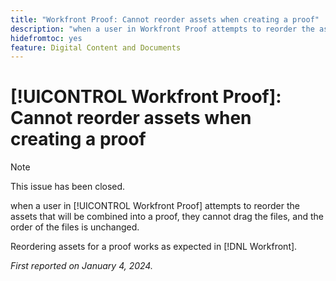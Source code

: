 ```yaml
---
title: "Workfront Proof: Cannot reorder assets when creating a proof"
description: "when a user in Workfront Proof attempts to reorder the assets that will be combined into a proof, they cannot drag the files, and the order of the files is unchanged."
hidefromtoc: yes
feature: Digital Content and Documents
---
```


# [!UICONTROL Workfront Proof]: Cannot reorder assets when creating a proof

>[!NOTE]
>
>This issue has been closed.

when a user in [!UICONTROL Workfront Proof] attempts to reorder the assets that will be combined into a proof, they cannot drag the files, and the order of the files is unchanged.

Reordering assets for a proof works as expected in [!DNL Workfront].

_First reported on January 4, 2024._
